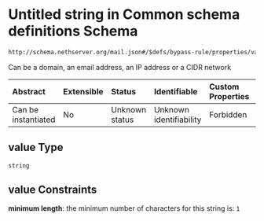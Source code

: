 # Untitled string in Common schema definitions Schema

```txt
http://schema.nethserver.org/mail.json#/$defs/bypass-rule/properties/value
```

Can be a domain, an email address, an IP address or a CIDR network

| Abstract            | Extensible | Status         | Identifiable            | Custom Properties | Additional Properties | Access Restrictions | Defined In                                      |
| :------------------ | :--------- | :------------- | :---------------------- | :---------------- | :-------------------- | :------------------ | :---------------------------------------------- |
| Can be instantiated | No         | Unknown status | Unknown identifiability | Forbidden         | Allowed               | none                | [mail.json\*](mail.json "open original schema") |

## value Type

`string`

## value Constraints

**minimum length**: the minimum number of characters for this string is: `1`
